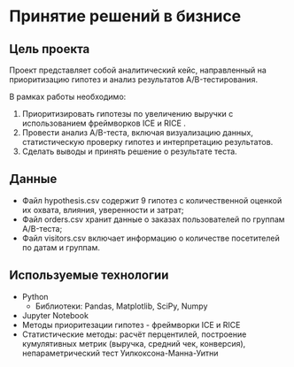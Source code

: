 # Принятие решений в бизнисе

## Цель проекта

Проект представляет собой аналитический кейс, направленный на приоритизацию гипотез и анализ результатов A/B-тестирования. 

В рамках работы необходимо:
1. Приоритизировать гипотезы по увеличению выручки с использованием фреймворков ICE и RICE .
2. Провести анализ A/B-теста, включая визуализацию данных, статистическую проверку гипотез и интерпретацию результатов.
3. Сделать выводы и принять решение о результате теста.

## Данные

- Файл hypothesis.csv содержит 9 гипотез с количественной оценкой их охвата, влияния, уверенности и затрат;
- Файл orders.csv хранит данные о заказах пользователей по группам A/B-теста;
- Файл visitors.csv включает информацию о количестве посетителей по датам и группам.

## Используемые технологии

- Python
  - Библиотеки: Pandas, Matplotlib, SciPy, Numpy
- Jupyter Notebook
- Методы приоритезации гипотез - фреймворки ICE и RICE
- Статистические методы: расчёт перцентилей, построение кумулятивных метрик (выручка, средний чек, конверсия), непараметрический тест Уилкоксона-Манна-Уитни
                            
                            